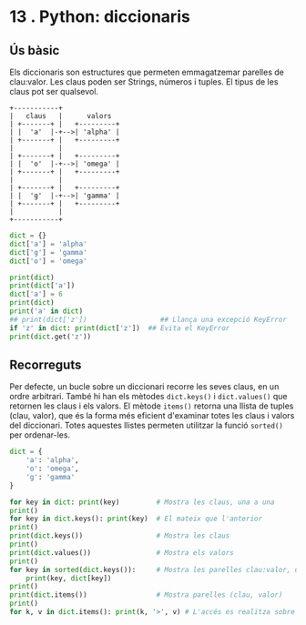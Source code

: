 13 . Python: diccionaris
=========================

Ús bàsic
--------

Els diccionaris son estructures que permeten emmagatzemar parelles de clau:valor. Les claus poden ser Strings, números i tuples. El tipus de les claus pot ser qualsevol.

```
+-----------+
|   claus   |      valors
| +-------+ |   +---------+
| |  'a'  |-+-->| 'alpha' |
| +-------+ |   +---------+
|           |
| +-------+ |   +---------+
| |  'o'  |-+-->| 'omega' |
| +-------+ |   +---------+
|           |
| +-------+ |   +---------+
| |  'g'  |-+-->| 'gamma' |
| +-------+ |   +---------+
|           |
+-----------+
```

```python
dict = {}
dict['a'] = 'alpha'
dict['g'] = 'gamma'
dict['o'] = 'omega'

print(dict)
print(dict['a'])
dict['a'] = 6
print(dict)
print('a' in dict)
## print(dict['z'])                  ## Llança una excepció KeyError
if 'z' in dict: print(dict['z'])  ## Evita el KeyError
print(dict.get('z'))
```

Recorreguts
-----------
Per defecte, un bucle sobre un diccionari recorre les seves claus, en un ordre arbitrari. També hi han els mètodes `dict.keys()` i `dict.values()` que retornen les claus i els valors. El mètode `items()` retorna una llista de tuples (clau, valor), que és la forma més eficient d'examinar totes les claus i valors del diccionari. Totes aquestes llistes permeten utilitzar la funció `sorted()` per ordenar-les.

```python
dict = {
    'a': 'alpha',
    'o': 'omega',
    'g': 'gamma'
}

for key in dict: print(key)         # Mostra les claus, una a una
print()
for key in dict.keys(): print(key)  # El mateix que l'anterior
print()
print(dict.keys())                  # Mostra les claus
print()
print(dict.values())                # Mostra els valors
print()
for key in sorted(dict.keys()):     # Mostra les parelles clau:valor, una a una, ordenant les claus
    print(key, dict[key])
print()
print(dict.items())                 # Mostra parelles (clau, valor)
print()
for k, v in dict.items(): print(k, '>', v) # L'accés es realitza sobre una llista de tuples
```